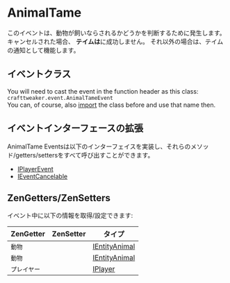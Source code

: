 # AnimalTame

このイベントは、動物が飼いならされるかどうかを判断するために発生します。 キャンセルされた場合、 **テイムは**に成功しません。 それ以外の場合は、テイムの通知として機能します。

## イベントクラス
You will need to cast the event in the function header as this class:  
`crafttweaker.event.AnimalTameEvent`  
You can, of course, also [import](/AdvancedFunctions/Import/) the class before and use that name then.

## イベントインターフェースの拡張
AnimalTame Eventsは以下のインターフェイスを実装し、それらのメソッド/getters/settersをすべて呼び出すことができます。

- [IPlayerEvent](/Vanilla/Events/Events/IPlayerEvent/)
- [IEventCancelable](/Vanilla/Events/Events/IEventCancelable/)


## ZenGetters/ZenSetters
イベント中に以下の情報を取得/設定できます:

| ZenGetter | ZenSetter | タイプ                                               |
| --------- | --------- | ------------------------------------------------- |
| `動物`      |           | [IEntityAnimal](/Vanilla/Entities/IEntityAnimal/) |
| `動物`      |           | [IEntityAnimal](/Vanilla/Entities/IEntityAnimal/) |
| `プレイヤー`   |           | [IPlayer](/Vanilla/Players/IPlayer/)              |
